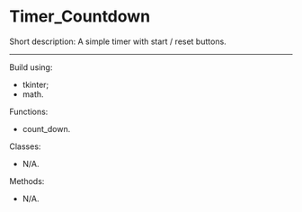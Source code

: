 # Timer_Countdown

Short description:
A simple timer with start / reset buttons.

---

Build using: 
- tkinter;
- math.

Functions:
- count_down.

Classes:
- N/A.

Methods:
- N/A.
